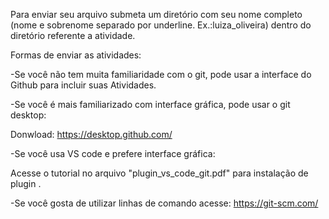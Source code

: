 Para enviar seu arquivo submeta um diretório com seu nome completo (nome e sobrenome separado por underline. Ex.:luiza_oliveira) dentro do diretório referente a atividade.

Formas de enviar as atividades:

-Se você não tem muita familiaridade com o git, pode usar a interface do Github para incluir suas Atividades.

-Se você é mais familiarizado com interface gráfica, pode usar o git desktop:

Donwload: https://desktop.github.com/

-Se você usa VS code e prefere interface gráfica:

Acesse o tutorial no arquivo "plugin_vs_code_git.pdf" para instalação de plugin .

-Se você gosta de utilizar linhas de comando acesse: https://git-scm.com/
